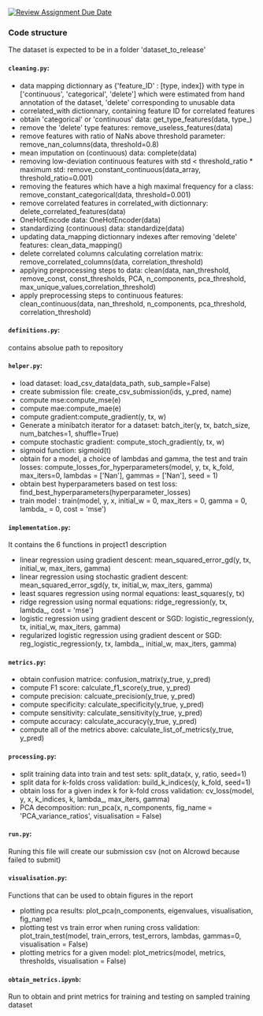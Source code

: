 [![Review Assignment Due Date](https://classroom.github.com/assets/deadline-readme-button-24ddc0f5d75046c5622901739e7c5dd533143b0c8e959d652212380cedb1ea36.svg)](https://classroom.github.com/a/U9FTc9i_)


### Code structure

The dataset is expected to be in a folder 'dataset_to_release' 

#### `cleaning.py`:
- data mapping dictionnary as {'feature_ID' : [type, index]} with type in ['continuous', 'categorical', 'delete'] which were estimated from hand annotation of the dataset, 'delete' corresponding to unusable data
- correlated_with dictionnary, containing feature ID for correlated features
- obtain 'categorical' or 'continuous' data: get_type_features(data, type_)
- remove the 'delete' type features: remove_useless_features(data)
- remove features with ratio of NaNs above threshold parameter: remove_nan_columns(data, threshold=0.8)
- mean imputation on (continuous) data: complete(data)
- removing low-deviation continuous features with std < threshold_ratio * maximum std: remove_constant_continuous(data_array, threshold_ratio=0.001)
- removing the features which have a high maximal frequency for a class: remove_constant_categorical(data, threshold=0.001)
- remove correlated features in correlated_with dictionnary: delete_correlated_features(data)
- OneHotEncode data: OneHotEncoder(data) 
- standardizing (continuous) data: standardize(data)
- updating data_mapping dictionnary indexes after removing 'delete' features: clean_data_mapping()
- delete correlated columns calculating correlation matrix: remove_correlated_columns(data, correlation_threshold)
- applying preprocessing steps to data: clean(data, nan_threshold, remove_const, const_thresholds, PCA, n_components, pca_threshold, max_unique_values,correlation_threshold)
- apply preprocessing steps to continuous features: clean_continuous(data, nan_threshold, n_components, pca_threshold, correlation_threshold)

#### `definitions.py`:
contains absolue path to repository

#### `helper.py`:
- load dataset: load_csv_data(data_path, sub_sample=False)
- create submission file: create_csv_submission(ids, y_pred, name)
- compute mse:compute_mse(e)
- compute mae:compute_mae(e)
- compute gradient:compute_gradient(y, tx, w)
- Generate a minibatch iterator for a dataset: batch_iter(y, tx, batch_size, num_batches=1, shuffle=True)
- compute stochastic gradient: compute_stoch_gradient(y, tx, w)
- sigmoid function: sigmoid(t)
- obtain for a model, a choice of lambdas and gamma, the test and train losses: compute_losses_for_hyperparameters(model, y, tx, k_fold, max_iters=0, lambdas = ['Nan'], gammas = ['Nan'], seed = 1)
- obtain best hyperparameters based on test loss: find_best_hyperparameters(hyperparameter_losses)
- train model : train(model, y, x, initial_w = 0, max_iters = 0, gamma = 0, lambda_ = 0, cost = 'mse')  


#### `implementation.py`:
It contains the 6 functions in project1 description
- linear regression using gradient descent: mean_squared_error_gd(y, tx, initial_w, max_iters, gamma)
- linear regression using stochastic gradient descent: mean_squared_error_sgd(y, tx, initial_w, max_iters, gamma)
- least squares regression using normal equations: least_squares(y, tx)
- ridge regression using normal equations: ridge_regression(y, tx, lambda_, cost = 'mse')
- logistic regression using gradient descent or SGD: logistic_regression(y, tx, initial_w, max_iters, gamma)
- regularized logistic regression using gradient descent or SGD: reg_logistic_regression(y, tx, lambda_, initial_w, max_iters, gamma)


#### `metrics.py`:
- obtain confusion matrice: confusion_matrix(y_true, y_pred)  
- compute F1 score: calculate_f1_score(y_true, y_pred) 
- compute precision: calcuate_precision(y_true, y_pred) 
- compute specificity: calculate_specificity(y_true, y_pred)
- compute sensitivity: calculate_sensitivity(y_true, y_pred)
- compute accuracy: calculate_accuracy(y_true, y_pred)
- compute all of the metrics above: calculate_list_of_metrics(y_true, y_pred)


#### `processing.py`:
- split training data into train and test sets: split_data(x, y, ratio, seed=1)
- split data for k-folds cross validation: build_k_indices(y, k_fold, seed=1)
- obtain loss for a given index k for k-fold cross validation: cv_loss(model, y, x, k_indices, k, lambda_, max_iters, gamma)
- PCA decomposition: run_pca(x, n_components, fig_name = 'PCA_variance_ratios', visualisation = False)


#### `run.py`:
Runing this file will create our submission csv (not on AIcrowd because failed to submit)


#### `visualisation.py`:
Functions that can be used to obtain figures in the report
- plotting pca results: plot_pca(n_components, eigenvalues, visualisation, fig_name)
- plotting test vs train error when runing cross validation: plot_train_test(model, train_errors, test_errors, lambdas, gammas=0, visualisation = False)
- plotting metrics for a given model: plot_metrics(model, metrics, thresholds, visualisation = False)

#### `obtain_metrics.ipynb`:
Run to obtain and print metrics for training and testing on sampled training dataset



